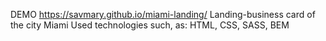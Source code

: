 DEMO https://savmary.github.io/miami-landing/
Landing-business card of the city Miami
Used technologies such, as: HTML, CSS, SASS, BEM
